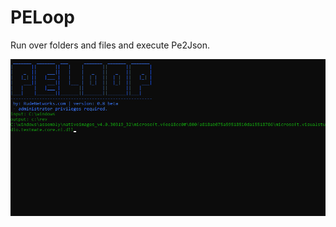 # PELoop
Run over folders and files and execute Pe2Json.



![PE2Json](https://raw.githubusercontent.com/proxytype/PELoop/main/peloop1.png)

